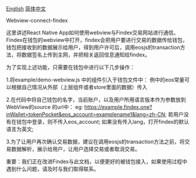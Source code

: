 [English](https://github.com/eosio-sg/webview-connect-findex/blob/master/README.md)  [简体中文](https://github.com/eosio-sg/webview-connect-findex/blob/master/README.zh-CN.md)

Webview-connect-findex

这里讲述React Native App如何使用webview与Findex交易网站进行通信。 Findex在钱包的webview中打开，findex会把用户要进行交易的数据传给钱包，钱包把接收到的数据展示给用户，得到用户许可后，调用eosjs的transaction方法，将数据签名上传到主网，并把相关返回信息通知给findex。

为了实现上述功能，只需要在钱包中进行以下几步操作：

1.将example/demo-webview.js 中的组件引入于钱包文件中：
  例中的eos常量可以根据自己情况从外部（上层组件或者store里面的数据）传入
  
2.在代码中将自己钱包的名字，当前账户，以及用户所用语言版本作为参数放到 WebView的source 的url中：
  eg: https://example.findex.one?inWallet=tokenPocket&eos_account=examplename1&lang=zh-CN;
  若用户没有在钱包中登录，则不传入eos_account;
  如果没有传入lang，打开findex的默认语言为英文;

3.为了让用户再次确认交易数据，建议在调用eosjs的transaction方法之前，将交易数据解析，展示给用户，让用户选择交易或者取消交易。

重要：我们正在改进Findex与此文档，以便更好的被钱包接入，如果使用过程中遇到什么问题，请及时与我们取得联系。
